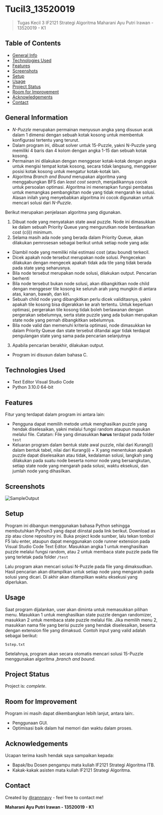 # Tucil3_13520019
> Tugas Kecil 3 IF2121 Strategi Algoritma
> Maharani Ayu Putri Irawan - 13520019 - K1

## Table of Contents
* [General Info](#general-information)
* [Technologies Used](#technologies-used)
* [Features](#features)
* [Screenshots](#screenshots)
* [Setup](#setup)
* [Usage](#usage)
* [Project Status](#project-status)
* [Room for Improvement](#room-for-improvement)
* [Acknowledgements](#acknowledgements)
* [Contact](#contact)


## General Information
- <i>N-Puzzle</i> merupakan permainan menyusun angka yang disusun acak dalam 1 dimensi dengan sebuah kotak kosong untuk membentuk konfigurasi tertentu yang terurut.
- Dalam program ini, dibuat solver untuk 15-Puzzle, yakni N-Puzzle yang memiliki 4 baris dan 4 kolom dengan angka 1-15 dan sebuah kotak kosong.
- Permainan ini dilakukan dengan menggeser kotak-kotak dengan angka untuk mengisi tempat kotak kosong, secara tidak langsung, menggeser posisi kotak kosong untuk mengatur kotak-kotak lain.
- Algoritma <i>Branch and Bound</i> merupakan algoritma yang menggabungkan BFS dan <i>least cost search</i>, menjadikannya cocok untuk persoalan optimasi. Algoritma ini menerapkan fungsi pembatas untuk memangkas pembangkitan node yang tidak mengarah ke solusi. Alasan inilah yang menyebabkan algoritma ini cocok digunakan untuk mencari solusi dari <i>N-Puzzle</i>.

Berikut merupakan penjelasan algoritma yang digunakan.
1.	Dibuat node yang menyatakan state awal puzzle. Node ini dimasukkan ke dalam sebuah Priority Queue yang mengurutkan node berdasarkan cost (c(i)) minimum.
2.	Selama masih ada node yang berada dalam Priority Queue, akan dilakukan pemrosesan sebagai berikut untuk setiap node yang ada:
- Diambil node yang memiliki nilai estimasi cost (atau bound) terkecil.
- Dicek apakah node tersebut merupakan node solusi. Pengecekan dilakukan dengan mengecek apakah tidak ada tile yang tidak berada pada state yang seharusnya.
- Bila node tersebut merupakan node solusi, dilakukan output. Pencarian berhenti
- Bila node tersebut bukan node solusi, akan dibangkitkan node child dengan menggeser tile kosong ke seluruh arah yang mungkin di antara atas, kanan, bawah, dan kiri.
- Sebuah child node yang dibangkitkan perlu dicek validitasnya, yakni apakah tile kosong bisa digerakkan ke arah tertentu. Untuk keperluan optimasi, pergerakan tile kosong tidak boleh berlawanan dengan pergerakan sebelumnya, serta state puzzle yang ada bukan merupakan state node yang pernah dibangkitkan sebelumnya.
- Bila node valid dan memenuhi kriteria optimasi, node dimasukkan ke dalam Priority Queue dan state tersebut ditandai agar tidak terdapat pengulangan state yang sama pada pencarian selanjutnya
3.	Apabila pencarian berakhir, dilakukan output.

- Program ini disusun dalam bahasa C.


## Technologies Used
- Text Editor Visual Studio Code
- Python 3.10.0 64-bit


## Features
Fitur yang terdapat dalam program ini antara lain:
- Pengguna dapat memilih metode untuk menghasilkan puzzle yang hendak diselesaikan, yakni melalui fungsi random ataupun masukan melalui file. Catatan: File yang dimasukkan <b>harus</b> terdapat pada folder ```test```
- Keluaran program dalam bentuk state awal puzzle, nilai dari Kurang(i) dalam bentuk tabel, nilai dari Kurang(i) + X yang menentukan apakah puzzle dapat diselesaikan atau tidak, kedalaman solusi, langkah yang dilakukan pada suatu node beserta nomor node yang bersangkutan, setiap state node yang mengarah pada solusi, waktu eksekusi, dan jumlah node yang dihasilkan.


## Screenshots
![SampleOutput](https://drive.google.com/uc?export=view&id=1lrmn1fB6NmKyrC7f4oY0GWBuLyEKEbIp)


## Setup
Program ini dibangun menggunakan bahasa Python sehingga membutuhkan Python3 yang dapat diinstal pada link <a src="https://www.python.org/downloads/">berikut</a>. Download as zip atau clone repository ini. Buka project kode sumber, lalu tekan tombol F5 lalu enter, ataupun dapat menggunakan code runner extension pada Visual Studio Code Text Editor. Masukkan angka 1 untuk menghasilkan puzzle melalui fungsi random, atau 2 untuk membaca state puzzle pada file yang terletak pada folder ```/test```

Lalu program akan mencari solusi N-Puzzle pada file yang dimaksudkan. Hasil pencarian akan ditampilkan untuk setiap node yang mengarah pada solusi yang dicari. Di akhir akan ditampilkan waktu eksekusi yang diperlukan.


## Usage
Saat program dijalankan, user akan diminta untuk memasukkan pilihan menu. Masukkan 1 untuk menghasilkan state puzzle dengan randomizer, masukkan 2 untuk membaca state puzzle melalui file. Jika memilih menu 2, masukkan nama file yang berisi puzzle yang hendak diselesaikan, beserta dengan extension file yang dimaksud. Contoh input yang valid adalah sebagai berikut:

`5step.txt`

Setelahnya, program akan secara otomatis mencari solusi 15-Puzzle menggunakan algoritma ,<i>branch and bound</i>.


## Project Status
Project is: _complete_.


## Room for Improvement
Program ini masih dapat dikembangkan lebih lanjut, antara lain:.
- Penggunaan GUI.
- Optimisasi baik dalam hal memori dan waktu dalam proses.


## Acknowledgements
Ucapan terima kasih hendak saya sampaikan kepada:
- Bapak/Ibu Dosen pengampu mata kuliah IF2121 Strategi Algoritma ITB.
- Kakak-kakak asisten mata kuliah IF2121 Strategi Algoritma.


## Contact
Created by [@rannnayy](https://github.com/rannnayy) - feel free to contact me!

<b>Maharani Ayu Putri Irawan - 13520019 - K1</b>